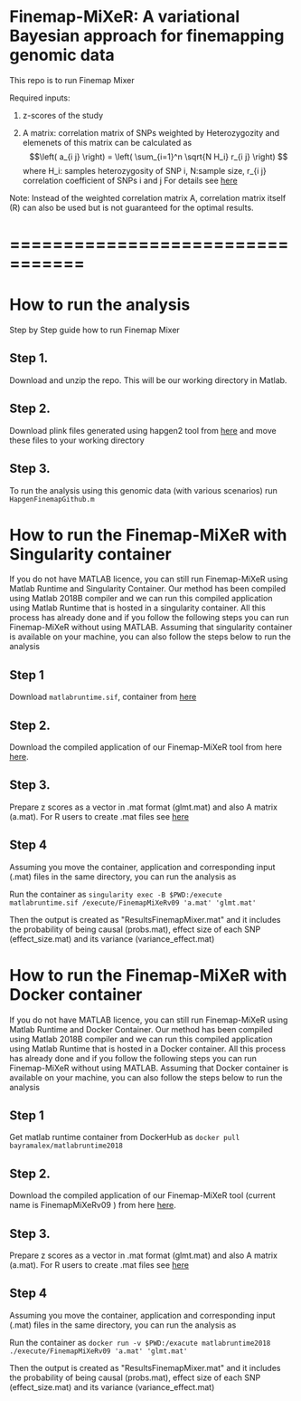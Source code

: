 # Finemap-MiXeR: A variational Bayesian approach for finemapping genomic data






This repo is to run Finemap Mixer 

Required inputs:

1) z-scores of the study 

2) A matrix: correlation matrix of SNPs weighted by Heterozygozity and elemenets of this matrix can be calculated as
  $$\left( a_{i j} \right) = \left( \sum_{i=1}^n \sqrt{N H_i} r_{i j} \right) $$
where  H_i: samples heterozygosity of SNP i, N:sample size, r_{i j} correlation coefficient of SNPs i and j     For details see [here](https://www.biorxiv.org/content/10.1101/2022.11.30.518509v2.full.pdf)

Note: Instead of the weighted correlation matrix A, correlation matrix itself (R) can also be used but is not guaranteed for the optimal results.

# =================================
# How to run the analysis

Step by Step guide how to run Finemap Mixer


## Step 1. 

Download and unzip the repo. This will be our working directory in Matlab.

## Step 2.

Download plink files generated using hapgen2 tool from [here](https://github.com/comorment/containers/tree/main/reference/hapgen) and move these files to your working directory

## Step 3.

To run the analysis using this genomic data (with various scenarios) run ``HapgenFinemapGithub.m``


# How to run the Finemap-MiXeR with Singularity container

 If you do not have MATLAB licence, you can still run Finemap-MiXeR using Matlab Runtime and Singularity Container. Our method has been compiled using Matlab 2018B compiler  and  we can run this compiled application using Matlab Runtime that is hosted in a singularity container. All this process has already done and if you follow the following steps you can run Finemap-MiXeR without using MATLAB. Assuming that singularity container is available on your machine, you can also follow the steps below to run the analysis

## Step 1
Download ``matlabruntime.sif``,  container from [here](https://drive.google.com/file/d/1tJ14nauquF_GZg10gOB1Mj2EIsXXYbLC/view?usp=drive_link)

## Step 2. 
Download the compiled application of our Finemap-MiXeR tool from here [here](https://drive.google.com/file/d/1SoLpSclxm5NsGSEz2nWfN0CawuicWid7/view?usp=sharing).

## Step 3. 
Prepare z scores as a vector in .mat format (glmt.mat) and also A matrix (a.mat). For R users to create .mat files see [here](https://www.rdocumentation.org/packages/R.matlab/versions/3.7.0/topics/writeMat)

## Step 4 

Assuming you move the container, application and corresponding input (.mat) files in the same directory, you can run the analysis as

Run the container as  `singularity exec -B $PWD:/execute  matlabruntime.sif /execute/FinemapMiXeRv09 'a.mat' 'glmt.mat' `

Then the output is created as "ResultsFinemapMixer.mat" and it includes the probability of being causal (probs.mat), effect size of each SNP (effect_size.mat) and its variance (variance_effect.mat)

# How to run the Finemap-MiXeR with Docker container

 If you do not have MATLAB licence, you can still run Finemap-MiXeR using Matlab Runtime and Docker Container. Our method has been compiled using Matlab 2018B compiler  and  we can run this compiled application using Matlab Runtime that is hosted in a Docker container. All this process has already done and if you follow the following steps you can run Finemap-MiXeR without using MATLAB. Assuming that Docker container is available on your machine, you can also follow the steps below to run the analysis

## Step 1
Get matlab runtime container from DockerHub as  `docker pull bayramalex/matlabruntime2018`

## Step 2. 
Download the compiled application of our Finemap-MiXeR tool (current name is FinemapMiXeRv09 ) from here [here](https://drive.google.com/file/d/1SoLpSclxm5NsGSEz2nWfN0CawuicWid7/view?usp=sharing).

## Step 3. 
Prepare z scores as a vector in .mat format (glmt.mat) and also A matrix (a.mat). For R users to create .mat files see [here](https://www.rdocumentation.org/packages/R.matlab/versions/3.7.0/topics/writeMat)

## Step 4 

Assuming you move the container, application and corresponding input (.mat) files in the same directory, you can run the analysis as

Run the container as  `docker run -v $PWD:/exacute matlabruntime2018 ./execute/FinemapMiXeRv09 'a.mat' 'glmt.mat' `

Then the output is created as "ResultsFinemapMixer.mat" and it includes the probability of being causal (probs.mat), effect size of each SNP (effect_size.mat) and its variance (variance_effect.mat)
